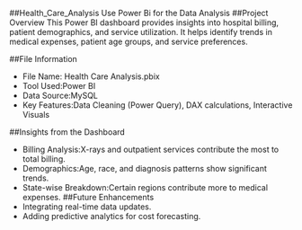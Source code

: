 ##Health_Care_Analysis
Use Power Bi for the Data Analysis
##Project Overview
This Power BI dashboard provides insights into hospital billing, patient demographics, and service utilization. It helps identify trends in medical expenses, patient age groups, and service preferences.

##File Information
- File Name: Health Care Analysis.pbix  
- Tool Used:Power BI  
- Data Source:MySQL  
- Key Features:Data Cleaning (Power Query), DAX calculations, Interactive Visuals  

##Insights from the Dashboard
- Billing Analysis:X-rays and outpatient services contribute the most to total billing.  
- Demographics:Age, race, and diagnosis patterns show significant trends.  
- State-wise Breakdown:Certain regions contribute more to medical expenses.
  ##Future Enhancements
- Integrating real-time data updates.  
- Adding predictive analytics for cost forecasting.  
